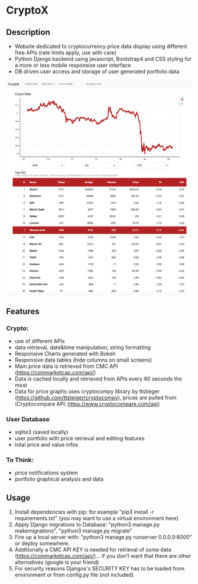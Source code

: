 # CryptoX

## Description
- Website dedicated to cryptocurrency price data display using different free APIs (rate limits apply, use with care)
- Python Django backend using javascript, Bootstrap4 and CSS styling for a more or less mobile responsive user interface
- DB driven user access and storage of user generated portfolio data

![screenshot](cryptox.png)
## Features

### Crypto:
- use of different APIs
- data retrieval, date&time manipulation, string formatting
- Responsive Charts generated with Bokeh
- Responsive data tables (hide columns on small screens)
- Main price data is retrieved from CMC API (https://coinmarketcap.com/api/)
- Data is cached locally and retrieved from APIs every 60 seconds the most
- Data for price graphs uses cryptocompy library by ttstieger (https://github.com/ttsteiger/cryptocompy), prices are pulled from (Cryptocompare API: https://www.cryptocompare.com/api)

### User Database
- sqlite3 (saved locally)
- user portfolio with price retrieval and editing features
- total price and value infos

### To Think:
- price notifications system
- portfolio graphical analysis and data

## Usage
1. Install dependencies with pip: for example "pip3 install -r requirements.txt" (you may want to use a virtual environment here)
2. Apply Django migrations to Database: "python3 manage.py makemigrations", "python3 manage.py migrate"
3. Fire up a local server with: "python3 manage.py runserver 0.0.0.0:8000" or deploy somewhere.
4. Additionally a CMC API KEY is needed for retrieval of some data (https://coinmarketcap.com/api/)... if you don't want that there are other alternatives (google is your friend)
5. For security reasons Djangos's SECURITY KEY has to be loaded from environment or from config.py file (not included)
